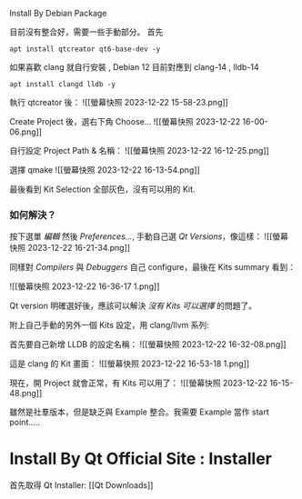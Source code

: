  Install By Debian Package

目前沒有整合好，需要一些手動部分。
首先

	apt install qtcreator qt6-base-dev -y

如果喜歡 clang 就自行安裝 , Debian 12 目前對應到 clang-14 ,  lldb-14

	apt install clangd lldb -y


執行 qtcreator 後：
![[螢幕快照 2023-12-22 15-58-23.png]]

Create Project 後，選右下角 Choose...
![[螢幕快照 2023-12-22 16-00-06.png]]

自行設定 Project Path & 名稱：
![[螢幕快照 2023-12-22 16-12-25.png]]

選擇 qmake
![[螢幕快照 2023-12-22 16-13-54.png]]

最後看到 Kit Selection 全部灰色，沒有可以用的 Kit.


### 如何解決？
按下選單 *編輯* 然後 *Preferences...*, 手動自己選 *Qt Versions*，像這樣：
![[螢幕快照 2023-12-22 16-21-34.png]]

同樣對 *Compilers* 與 *Debuggers* 自己 configure，最後在 Kits summary 看到：

![[螢幕快照 2023-12-22 16-36-17 1.png]]

Qt version 明確選好後，應該可以解決 *沒有 Kits 可以選擇* 的問題了。

附上自己手動的另外一個 Kits 設定，用 clang/llvm 系列:

首先要自己新增 LLDB 的設定名稱：
![[螢幕快照 2023-12-22 16-32-08.png]]

這是 clang 的 Kit 畫面：
![[螢幕快照 2023-12-22 16-53-18 1.png]]

現在，開 Project 就會正常，有 Kits 可以用了：
![[螢幕快照 2023-12-22 16-15-48.png]]

雖然是社羣版本，但是缺乏與 Example 整合。我需要 Example 當作 start point.....

# Install By Qt Official Site : Installer
首先取得 Qt Installer: [[Qt Downloads]]


